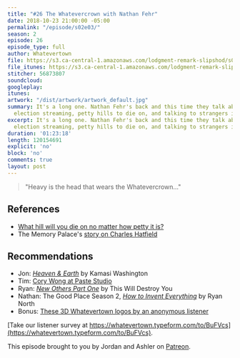 ```yaml
---
title: "#26 The Whatevercrown with Nathan Fehr"
date: 2018-10-23 21:00:00 -05:00
permalink: "/episode/s02e03/"
season: 2
episode: 26
episode_type: full
author: Whatevertown
file: https://s3.ca-central-1.amazonaws.com/lodgment-remark-slipshod/s02e03.mp3
file_itunes: https://s3.ca-central-1.amazonaws.com/lodgment-remark-slipshod/s02e03.m4a
stitcher: 56873807
soundcloud:
googleplay:
itunes:
artwork: "/dist/artwork/artwork_default.jpg"
summary: It's a long one. Nathan Fehr's back and this time they talk about municipal
  election streaming, petty hills to die on, and talking to strangers in an elevator.
excerpt: It's a long one. Nathan Fehr's back and this time they talk about municipal
  election streaming, petty hills to die on, and talking to strangers in an elevator.
duration: '01:23:18'
length: 120154691
explicit: 'no'
block: 'no'
comments: true
layout: post
---
```


> "Heavy is the head that wears the Whatevercrown…"

## References
- [What hill will you die on no matter how petty it is?](https://twitter.com/i/moments/1050994302476681216)
- The Memory Palace's [story on Charles Hatfield](http://thememorypalace.us/2015/07/charlie-god-of-rain/)

## Recommendations
- Jon: *[Heaven & Earth](https://open.spotify.com/album/5mG7tl4EW2xrTy5rI8BgGL?si=OrLVg97HRQykJAdRK_XlkQ)* by Kamasi Washington
- Tim: [Cory Wong at Paste Studio](https://www.youtube.com/watch?v=vqJiqoNHxkQ)
- Ryan: *[New Others Part One](https://open.spotify.com/album/3HE2YETFqn8NJ3Sv3pnCmm?si=z8T4BxEtQduZvV3X6S-lFg)* by This Will Destroy You
- Nathan: The Good Place Season 2, *[How to Invent Everything](https://www.amazon.ca/How-Invent-Everything-Survival-Stranded/dp/073522014X/)* by Ryan North
- Bonus: [These 3D Whatevertown logos by an anonymous listener](https://imgur.com/a/p09k605)


[Take our listener survey at https://whatevertown.typeform.com/to/BuFVcs](https://whatevertown.typeform.com/to/BuFVcs).

This episode brought to you by Jordan and Ashler on [Patreon](https://www.patreon.com/whatevertown).
